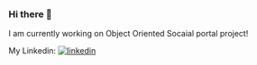 ### Hi there 👋

I am currently working on Object Oriented Socaial portal project!

My Linkedin: <a href="https://www.linkedin.com/in/marks-mileika"><img src="https://img.icons8.com/color/96/000000/linkedin.png" alt="linkedin"/></a>



